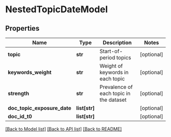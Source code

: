 # NestedTopicDateModel

## Properties
Name | Type | Description | Notes
------------ | ------------- | ------------- | -------------
**topic** | **str** | Start-of-period topics | [optional] 
**keywords_weight** | **str** | Weight of keywords in each topic | [optional] 
**strength** | **str** | Prevalence of each topic in the dataset | [optional] 
**doc_topic_exposure_date** | **list[str]** |  | [optional] 
**doc_id_t0** | **list[str]** |  | [optional] 

[[Back to Model list]](../README.md#documentation-for-models) [[Back to API list]](../README.md#documentation-for-api-endpoints) [[Back to README]](../README.md)


